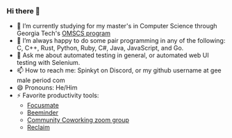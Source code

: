 ### Hi there 👋

- 🌱 I’m currently studying for my master's in Computer Science through Georgia Tech's [OMSCS program](https://omscs.gatech.edu/prospective-students/faq)
- 👥 I’m always happy to do some pair programming in any of the following: C, C++, Rust, Python, Ruby, C#, Java, JavaScript, and Go. 
- 💬 Ask me about automated testing in general, or automated web UI testing with Selenium.
- 📫 How to reach me: Spinkyt on Discord, or my github username at gee male period com
- 😄 Pronouns: He/Him
- ⚡ Favorite productivity tools:
  - [Focusmate](https://www.focusmate.com/)
  - [Beeminder](https://www.beeminder.com/)
  - [Community Coworking zoom group](https://lu.ma/user/usr-4MnVIi7ym0rkXAk)
  - [Reclaim](https://reclaim.ai/)
